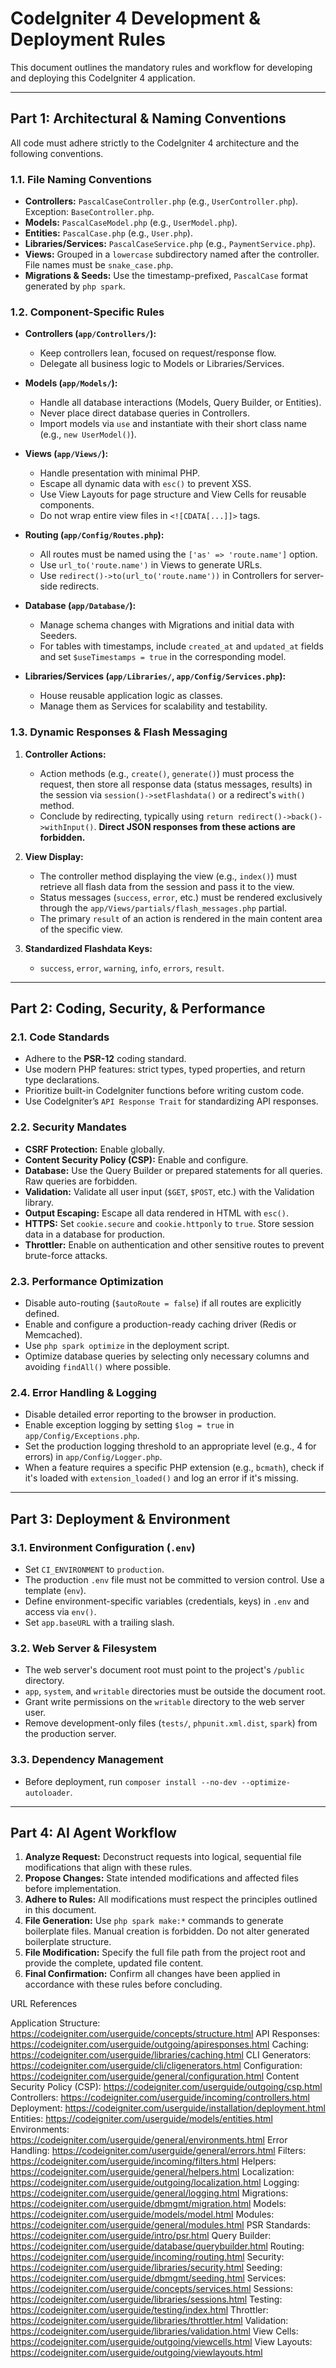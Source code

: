 # CodeIgniter 4 Development & Deployment Rules

This document outlines the mandatory rules and workflow for developing and deploying this CodeIgniter 4 application.

---

## Part 1: Architectural & Naming Conventions

All code must adhere strictly to the CodeIgniter 4 architecture and the following conventions.

### 1.1. File Naming Conventions

- **Controllers:** `PascalCaseController.php` (e.g., `UserController.php`). Exception: `BaseController.php`.
- **Models:** `PascalCaseModel.php` (e.g., `UserModel.php`).
- **Entities:** `PascalCase.php` (e.g., `User.php`).
- **Libraries/Services:** `PascalCaseService.php` (e.g., `PaymentService.php`).
- **Views:** Grouped in a `lowercase` subdirectory named after the controller. File names must be `snake_case.php`.
- **Migrations & Seeds:** Use the timestamp-prefixed, `PascalCase` format generated by `php spark`.

### 1.2. Component-Specific Rules

- **Controllers (`app/Controllers/`):**
    - Keep controllers lean, focused on request/response flow.
    - Delegate all business logic to Models or Libraries/Services.

- **Models (`app/Models/`):**
    - Handle all database interactions (Models, Query Builder, or Entities).
    - Never place direct database queries in Controllers.
    - Import models via `use` and instantiate with their short class name (e.g., `new UserModel()`).

- **Views (`app/Views/`):**
    - Handle presentation with minimal PHP.
    - Escape all dynamic data with `esc()` to prevent XSS.
    - Use View Layouts for page structure and View Cells for reusable components.
    - Do not wrap entire view files in `<![CDATA[...]]>` tags.

- **Routing (`app/Config/Routes.php`):**
    - All routes must be named using the `['as' => 'route.name']` option.
    - Use `url_to('route.name')` in Views to generate URLs.
    - Use `redirect()->to(url_to('route.name'))` in Controllers for server-side redirects.

- **Database (`app/Database/`):**
    - Manage schema changes with Migrations and initial data with Seeders.
    - For tables with timestamps, include `created_at` and `updated_at` fields and set `$useTimestamps = true` in the corresponding model.

- **Libraries/Services (`app/Libraries/`, `app/Config/Services.php`):**
    - House reusable application logic as classes.
    - Manage them as Services for scalability and testability.

### 1.3. Dynamic Responses & Flash Messaging

1.  **Controller Actions:**
    - Action methods (e.g., `create()`, `generate()`) must process the request, then store all response data (status messages, results) in the session via `session()->setFlashdata()` or a redirect's `with()` method.
    - Conclude by redirecting, typically using `return redirect()->back()->withInput()`. **Direct JSON responses from these actions are forbidden.**

2.  **View Display:**
    - The controller method displaying the view (e.g., `index()`) must retrieve all flash data from the session and pass it to the view.
    - Status messages (`success`, `error`, etc.) must be rendered exclusively through the `app/Views/partials/flash_messages.php` partial.
    - The primary `result` of an action is rendered in the main content area of the specific view.

3.  **Standardized Flashdata Keys:**
    - `success`, `error`, `warning`, `info`, `errors`, `result`.

---

## Part 2: Coding, Security, & Performance

### 2.1. Code Standards
- Adhere to the **PSR-12** coding standard.
- Use modern PHP features: strict types, typed properties, and return type declarations.
- Prioritize built-in CodeIgniter functions before writing custom code.
- Use CodeIgniter’s `API Response Trait` for standardizing API responses.

### 2.2. Security Mandates
- **CSRF Protection:** Enable globally.
- **Content Security Policy (CSP):** Enable and configure.
- **Database:** Use the Query Builder or prepared statements for all queries. Raw queries are forbidden.
- **Validation:** Validate all user input (`$GET`, `$POST`, etc.) with the Validation library.
- **Output Escaping:** Escape all data rendered in HTML with `esc()`.
- **HTTPS:** Set `cookie.secure` and `cookie.httponly` to `true`. Store session data in a database for production.
- **Throttler:** Enable on authentication and other sensitive routes to prevent brute-force attacks.

### 2.3. Performance Optimization
- Disable auto-routing (`$autoRoute = false`) if all routes are explicitly defined.
- Enable and configure a production-ready caching driver (Redis or Memcached).
- Use `php spark optimize` in the deployment script.
- Optimize database queries by selecting only necessary columns and avoiding `findAll()` where possible.

### 2.4. Error Handling & Logging
- Disable detailed error reporting to the browser in production.
- Enable exception logging by setting `$log = true` in `app/Config/Exceptions.php`.
- Set the production logging threshold to an appropriate level (e.g., 4 for errors) in `app/Config/Logger.php`.
- When a feature requires a specific PHP extension (e.g., `bcmath`), check if it's loaded with `extension_loaded()` and log an error if it's missing.

---

## Part 3: Deployment & Environment

### 3.1. Environment Configuration (`.env`)
- Set `CI_ENVIRONMENT` to `production`.
- The production `.env` file must not be committed to version control. Use a template (`env`).
- Define environment-specific variables (credentials, keys) in `.env` and access via `env()`.
- Set `app.baseURL` with a trailing slash.

### 3.2. Web Server & Filesystem
- The web server's document root must point to the project's `/public` directory.
- `app`, `system`, and `writable` directories must be outside the document root.
- Grant write permissions on the `writable` directory to the web server user.
- Remove development-only files (`tests/`, `phpunit.xml.dist`, `spark`) from the production server.

### 3.3. Dependency Management
- Before deployment, run `composer install --no-dev --optimize-autoloader`.

---

## Part 4: AI Agent Workflow

1.  **Analyze Request:** Deconstruct requests into logical, sequential file modifications that align with these rules.
2.  **Propose Changes:** State intended modifications and affected files before implementation.
3.  **Adhere to Rules:** All modifications must respect the principles outlined in this document.
4.  **File Generation:** Use `php spark make:*` commands to generate boilerplate files. Manual creation is forbidden. Do not alter generated boilerplate structure.
5.  **File Modification:** Specify the full file path from the project root and provide the complete, updated file content.
6.  **Final Confirmation:** Confirm all changes have been applied in accordance with these rules before concluding.


 URL References

   Application Structure: https://codeigniter.com/userguide/concepts/structure.html
   API Responses: https://codeigniter.com/userguide/outgoing/apiresponses.html
   Caching: https://codeigniter.com/userguide/libraries/caching.html
   CLI Generators: https://codeigniter.com/userguide/cli/cligenerators.html
   Configuration: https://codeigniter.com/userguide/general/configuration.html
   Content Security Policy (CSP): https://codeigniter.com/userguide/outgoing/csp.html
   Controllers: https://codeigniter.com/userguide/incoming/controllers.html
   Deployment: https://codeigniter.com/userguide/installation/deployment.html
   Entities: https://codeigniter.com/userguide/models/entities.html
   Environments: https://codeigniter.com/userguide/general/environments.html
   Error Handling: https://codeigniter.com/userguide/general/errors.html
   Filters: https://codeigniter.com/userguide/incoming/filters.html
   Helpers: https://codeigniter.com/userguide/general/helpers.html
   Localization: https://codeigniter.com/userguide/outgoing/localization.html
   Logging: https://codeigniter.com/userguide/general/logging.html
   Migrations: https://codeigniter.com/userguide/dbmgmt/migration.html
   Models: https://codeigniter.com/userguide/models/model.html
   Modules: https://codeigniter.com/userguide/general/modules.html
   PSR Standards: https://codeigniter.com/userguide/intro/psr.html
   Query Builder: https://codeigniter.com/userguide/database/querybuilder.html
   Routing: https://codeigniter.com/userguide/incoming/routing.html
   Security: https://codeigniter.com/userguide/libraries/security.html
   Seeding: https://codeigniter.com/userguide/dbmgmt/seeding.html
   Services: https://codeigniter.com/userguide/concepts/services.html
   Sessions: https://codeigniter.com/userguide/libraries/sessions.html
   Testing: https://codeigniter.com/userguide/testing/index.html
   Throttler: https://codeigniter.com/userguide/libraries/throttler.html
   Validation: https://codeigniter.com/userguide/libraries/validation.html
   View Cells: https://codeigniter.com/userguide/outgoing/viewcells.html
   View Layouts: https://codeigniter.com/userguide/outgoing/viewlayouts.html
